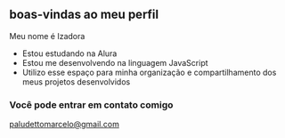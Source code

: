 ## boas-vindas ao meu perfil 
Meu nome é Izadora 
- Estou estudando na Alura
- Estou me desenvolvendo na linguagem JavaScript
- Utilizo esse espaço para minha organização e compartilhamento dos meus projetos desenvolvidos
### Você pode entrar em contato comigo
paludettomarcelo@gmail.com
